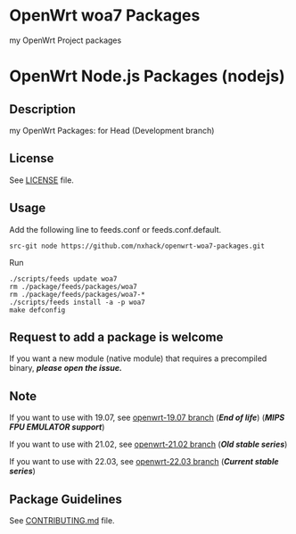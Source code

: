 # OpenWrt woa7 Packages
my OpenWrt Project packages

# OpenWrt Node.js Packages (nodejs)

## Description

my OpenWrt Packages: for Head (Development branch)

## License

See [LICENSE](LICENSE) file.

## Usage

Add the following line to feeds.conf or feeds.conf.default.
```
src-git node https://github.com/nxhack/openwrt-woa7-packages.git
```

Run
```
./scripts/feeds update woa7
rm ./package/feeds/packages/woa7
rm ./package/feeds/packages/woa7-*
./scripts/feeds install -a -p woa7
make defconfig
```

## Request to add a package is welcome
If you want a new module (native module) that requires a precompiled binary, ***please open the issue.***

## Note
If you want to use with 19.07, see [openwrt-19.07 branch](https://github.com/woa7/openwrt-woa7-packages/tree/openwrt-19.07) (***End of life***) (***MIPS FPU EMULATOR support***)

If you want to use with 21.02, see [openwrt-21.02 branch](https://github.com/woa7/openwrt-woa7-packages/tree/openwrt-21.02) (***Old stable series***)

If you want to use with 22.03, see [openwrt-22.03 branch](https://github.com/woa7/openwrt-woa7-packages/tree/openwrt-22.03) (***Current stable series***)

## Package Guidelines

See [CONTRIBUTING.md](https://github.com/openwrt/packages/blob/master/CONTRIBUTING.md) file.

